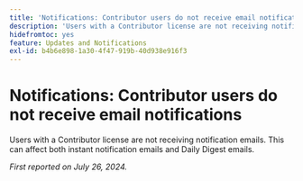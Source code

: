 ```yaml
---
title: 'Notifications: Contributor users do not receive email notifications '
description: 'Users with a Contributor license are not receiving notification emails. This can affect both instant notification emails and Daily Digest emails. '
hidefromtoc: yes
feature: Updates and Notifications
exl-id: b4b6e898-1a30-4f47-919b-40d938e916f3
---
```

# Notifications: Contributor users do not receive email notifications 

Users with a Contributor license are not receiving notification emails. This can affect both instant notification emails and Daily Digest emails. 

_First reported on July 26, 2024._
